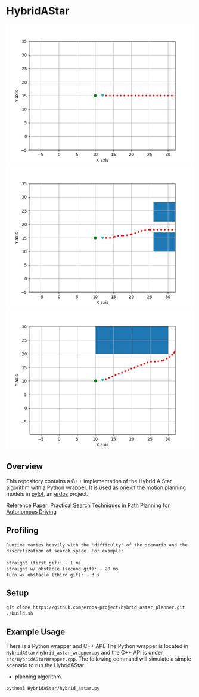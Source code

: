 # HybridAStar
![HybridAStar Straight](img/straight.gif)
![HybridAStar Straight with Obstacle](img/straight_obstacle.gif)
![HybridAStar Turn](img/turn.gif)

## Overview
This repository contains a C++ implementation of the Hybrid A Star algorithm 
with a Python wrapper. It is used as one of the motion planning models in 
[pylot](https://github.com/erdos-project/pylot), an [erdos](https://github.com/erdos-project) project. 


Reference Paper:
[Practical Search Techniques in Path Planning for Autonomous Driving](https://ai.stanford.edu/~ddolgov/papers/dolgov_gpp_stair08.pdf)
## Profiling

```
Runtime varies heavily with the 'difficulty' of the scenario and the
discretization of search space. For example:

straight (first gif): ~ 1 ms
straight w/ obstacle (second gif): ~ 20 ms
turn w/ obstacle (third gif): ~ 3 s
```
## Setup
```
git clone https://github.com/erdos-project/hybrid_astar_planner.git
./build.sh
```

## Example Usage
There is a Python wrapper and C++ API. The Python wrapper is located in 
`HybridAStar/hybrid_astar_wrapper.py` and the C++ API is under 
`src/HybridAStarWrapper.cpp`.
The following command will simulate a simple scenario to run the HybridAStar
* planning 
algorithm.
```
python3 HybridAStar/hybrid_astar.py
```
